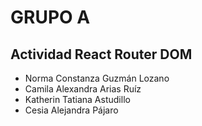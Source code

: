 # GRUPO A
## Actividad React Router DOM
- Norma Constanza Guzmán Lozano
- Camila Alexandra Arias Ruíz
- Katherin Tatiana Astudillo
- Cesia Alejandra Pájaro
